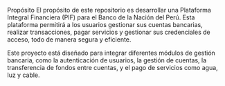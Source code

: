Propósito
El propósito de este repositorio es desarrollar una Plataforma Integral Financiera (PIF) para el Banco de la Nación del Perú. Esta plataforma permitirá a los usuarios gestionar sus cuentas bancarias, realizar transacciones, pagar servicios y gestionar sus credenciales de acceso, todo de manera segura y eficiente.

Este proyecto está diseñado para integrar diferentes módulos de gestión bancaria, como la autenticación de usuarios, la gestión de cuentas, la transferencia de fondos entre cuentas, y el pago de servicios como agua, luz y cable.
